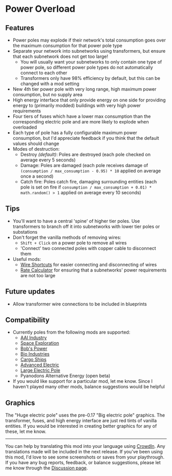 # Power Overload

## Features
- Power poles may explode if their network's total consumption goes over the maximum consumption for that power pole type
- Separate your network into subnetworks using transformers, but ensure that each subnetwork does not get too large!
    - You will usually want your subnetworks to only contain one type of power pole, so different power pole types do not automatically connect to each other
    - Transformers only have 98% efficiency by default, but this can be changed with a mod setting
- New 4th tier power pole with very long range, high maximum power consumption, but no supply area
- High energy interface that only provide energy on one side for providing energy to (primarily modded) buildings with very high power requirements
- Four tiers of fuses which have a lower max consumption than the corresponding electric pole and are more likely to explode when overloaded
- Each type of pole has a fully configurable maximum power consumption, but I'd appreciate feedback if you think that the default values should change
- Modes of destruction:
    - Destroy _(default)_: Poles are destroyed (each pole checked on average every 5 seconds)
    - Damage: Poles are damaged (each pole receives damage of `(consumption / max_consumption - 0.95) * 10` applied on average once a second)
    - Catch fire: Poles catch fire, damaging surrounding entities (each pole is set on fire if `consumption / max_consumption + 0.01) * math.random() > 1` applied on average every 10 seconds)

## Tips
- You'll want to have a central 'spine' of higher tier poles. Use transformers to branch off it into subnetworks with lower tier poles or substations
- Don't forget the vanilla methods of removing wires:
    - `Shift + Click` on a power pole to remove all wires
    - 'Connect' two connected poles with copper cable to disconnect them
- Useful mods:
    - [Wire Shortcuts](https://mods.factorio.com/mod/WireShortcutshttps://mods.factorio.com/mod/WireShortcuts) for easier connecting and disconnecting of wires
    - [Rate Calculator](https://mods.factorio.com/mod/RateCalculator) for ensuring that a subnetworks' power requirements are not too large

## Future updates
- Allow transformer wire connections to be included in blueprints

## Compatibility
- Currently poles from the following mods are supported:
    - [AAI Industry](https://mods.factorio.com/mod/aai-industry)
    - [Space Exploration](https://mods.factorio.com/mod/space-exploration)
    - [Bob's Power](https://mods.factorio.com/mod/bobpower)
    - [Bio Industries](https://mods.factorio.com/mod/Bio_Industries)
    - [Cargo Ships](https://mods.factorio.com/mod/cargo-ships)
    - [Advanced Electric](https://mods.factorio.com/mod/Advanced_Electric)
    - [Large Electric Pole](https://mods.factorio.com/mod/fixLargeElectricPole)
    - Pyanodons Alternative Energy (open beta)
- If you would like support for a particular mod, let me know. Since I haven't played many other mods, balance suggestions would be helpful

## Graphics
The "Huge electric pole" uses the pre-0.17 "Big electric pole" graphics. The transformer, fuses, and high energy interface
are just red tints of vanilla entities. If you would be interested in creating better graphics for any of these, let me know.

---

You can help by translating this mod into your language using [CrowdIn](https://crowdin.com/project/factorio-mods-localization). Any translations made will be included in the next release.
If you've been using this mod, I'd love to see some screenshots or saves from your playthrough.
If you have any bug reports, feedback, or balance suggestions, please let me know through the [Discussion page](https://mods.factorio.com/mod/PowerOverload/discussion).